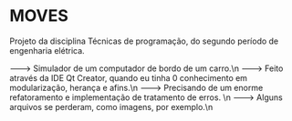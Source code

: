 # MOVES
Projeto da disciplina Técnicas de programação, do segundo período de engenharia elétrica.


---> Simulador de um computador de bordo de um carro.\n
---> Feito através da IDE Qt Creator, quando eu tinha 0 conhecimento em modularização, herança e afins.\n
---> Precisando de um enorme refatoramento e implementação de tratamento de erros. \n
---> Alguns arquivos se perderam, como imagens, por exemplo.\n
